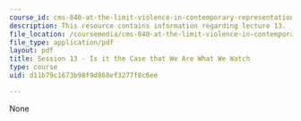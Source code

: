 ```yaml
---
course_id: cms-840-at-the-limit-violence-in-contemporary-representation-fall-2013
description: This resource contains information regarding lecture 13.
file_location: /coursemedia/cms-840-at-the-limit-violence-in-contemporary-representation-fall-2013/d11b79c1673b98f9d868ef3277f8c6ee_MITCMS_840F13_Session_13.pdf
file_type: application/pdf
layout: pdf
title: Session 13 - Is it the Case that We Are What We Watch
type: course
uid: d11b79c1673b98f9d868ef3277f8c6ee

---
```

None
